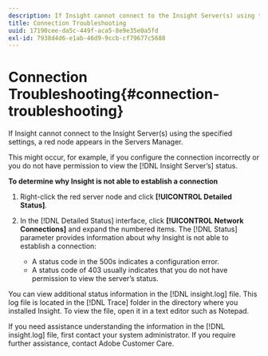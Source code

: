 ```yaml
---
description: If Insight cannot connect to the Insight Server(s) using the specified settings, a red node appears in the Servers Manager.
title: Connection Troubleshooting
uuid: 17190cee-da5c-449f-aca5-8e9e35e0a5fd
exl-id: 7938d4d6-e1ab-46d9-9ccb-cf79677c5688
---
```

# Connection Troubleshooting{#connection-troubleshooting}

If Insight cannot connect to the Insight Server(s) using the specified settings, a red node appears in the Servers Manager.

This might occur, for example, if you configure the connection incorrectly or you do not have permission to view the [!DNL Insight Server’s] status.

**To determine why Insight is not able to establish a connection** 

1. Right-click the red server node and click **[!UICONTROL Detailed Status]**.
1. In the [!DNL Detailed Status] interface, click **[!UICONTROL Network Connections]** and expand the numbered items. The [!DNL Status] parameter provides information about why Insight is not able to establish a connection:

    * A status code in the 500s indicates a configuration error. 
    * A status code of 403 usually indicates that you do not have permission to view the server’s status.

You can view additional status information in the [!DNL insight.log] file. This log file is located in the [!DNL Trace] folder in the directory where you installed Insight. To view the file, open it in a text editor such as Notepad.

If you need assistance understanding the information in the [!DNL insight.log] file, first contact your system administrator. If you require further assistance, contact Adobe Customer Care.
